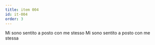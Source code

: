 ```yaml
---
title: item 004
id: it-004
order: 3
---
```

<span x-cloak x-show="$store.testee.bio.gender == 'm'">Mi sono sentito a posto con me stesso</span>
<span x-cloak x-show="$store.testee.bio.gender == 'f'">Mi sono sentito a posto con me stessa</span>